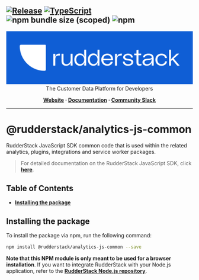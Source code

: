 ## [![Release](https://img.shields.io/npm/v/%40rudderstack/analytics-js-common)](https://www.npmjs.com/package/@rudderstack/analytics-js-common) [![TypeScript](https://img.shields.io/badge/%3C%2F%3E-TypeScript-%230074c1.svg)](https://www.typescriptlang.org/) ![npm bundle size (scoped)](https://img.shields.io/bundlephobia/min/%40rudderstack/analytics-js-common) ![npm](https://img.shields.io/npm/dw/%40rudderstack/analytics-js-common)

<p align="center">
  <a href="https://rudderstack.com/">
    <img alt="RudderStack" width="512" src="https://raw.githubusercontent.com/rudderlabs/rudder-sdk-js/develop/assets/rs-logo-full-light.jpg">
  </a>
  <br />
  <caption>The Customer Data Platform for Developers</caption>
</p>
<p align="center">
  <b>
    <a href="https://rudderstack.com">Website</a>
    ·
    <a href="https://rudderstack.com/docs/stream-sources/rudderstack-sdk-integration-guides/rudderstack-javascript-sdk/">Documentation</a>
    ·
    <a href="https://rudderstack.com/join-rudderstack-slack-community">Community Slack</a>
  </b>
</p>

---

# @rudderstack/analytics-js-common

RudderStack JavaScript SDK common code that is used within the related analytics, plugins, integrations and service
worker packages.

> For detailed documentation on the RudderStack JavaScript SDK, click [**here**](https://www.rudderstack.com/docs/sources/event-streams/sdks/rudderstack-javascript-sdk/).

## Table of Contents

- [**Installing the package**](https://github.com/rudderlabs/rudder-sdk-js/blob/main/packages/analytics-js-common/README.md#installing-the-package)

## Installing the package

To install the package via npm, run the following command:

```bash
npm install @rudderstack/analytics-js-common --save
```

**Note that this NPM module is only meant to be used for a browser installation**. If you want to integrate RudderStack
with your Node.js application, refer to the [**RudderStack Node.js repository**](https://github.com/rudderlabs/rudder-sdk-node).
